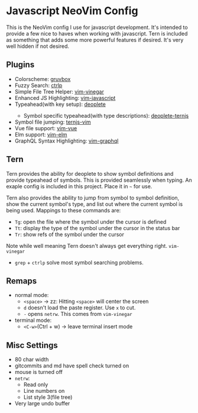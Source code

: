 # Javascript NeoVim Config

This is the NeoVim config I use for javascript development. It's intended to
provide a few nice to haves when working with javascript. Tern is included as
something that adds some more powerful features if desired. It's very well
hidden if not desired.

## Plugins
- Colorscheme: [gruvbox](https://github.com/morhetz/gruvbox)
- Fuzzy Search: [ctrlp](https://github.com/kien/ctrlp.vim)
- Simple File Tree Helper: [vim-vinegar](https://github.com/tpope/vim-vinegar)
- Enhanced JS Highlighting: [vim-javascript](https://github.com/pangloss/vim-javascript)
- Typeahead(with <TAB> key setup): [deoplete](https://github.com/Shougo/deoplete.nvim)
  - Symbol specific typeahead(with type descriptions): [deoplete-ternjs](https://github.com/carlitux/deoplete-ternjs)
- Symbol file jumping: [ternjs-vim](https://github.com/ternjs/tern_for_vim)
- Vue file support: [vim-vue](https://github.com/posva/vim-vue)
- Elm support: [vim-elm](https://github.com/ElmCast/elm-vim)
- GraphQL Syntax Highlighting: [vim-graphql](https://github.com/jparise/vim-graphql)

## Tern

Tern provides the ability for deoplete to show symbol definitions and provide
typeahead of symbols. This is provided seamlessly when typing. An exaple config
is included in this project. Place it in `~` for use.

Tern also provides the ability to jump from symbol to symbol definition, show
the current symbol's type, and list out where the current symbol is being used.
Mappings to these commands are:

- `Tg`: open the file where the symbol under the cursor is defined
- `Tt`: display the type of the symbol under the cursor in the status bar
- `Tr`: show refs of the symbol under the cursor

Note while well meaning Tern doesn't always get everything right. `vim-vinegar`
+ `grep` + `ctrlp` solve most symbol searching problems.

## Remaps

- normal mode:
  - `<space>` -> zz: Hitting `<space>` will center the screen
  - `d` doesn't load the paste register. Use `x` to cut.
  - `-` opens `netrw`. This comes from `vim-vinegar`
- terminal mode:
  - `<C-w>`(Ctrl + w) -> leave terminal insert mode

## Misc Settings
- 80 char width
- gitcommits and md have spell check turned on
- mouse is turned off
- `netrw`:
  - Read only
  - Line numbers on
  - List style 3(file tree)
- Very large undo buffer
